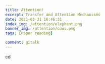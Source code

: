 ```yaml
---
title: Attention!
excerpt: Transfer and Attention Mechanisms
date: 2021-03-31 16:46:31
index_img: /attention/elephant.png
banner_img: /attention/cows.png
tags: [Paper reading]

comment: gitalk
---
```


cd